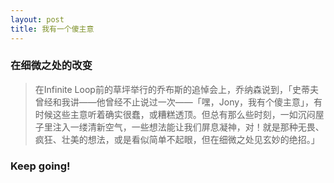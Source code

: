 ```yaml
---
layout: post
title: 我有一个傻主意
---
```


### 在细微之处的改变

> 在Infinite Loop前的草坪举行的乔布斯的追悼会上，乔纳森说到，「史蒂夫曾经和我讲——他曾经不止说过一次——「嘿，Jony，我有个傻主意」，有时候这些主意听着确实很蠢，或糟糕透顶。但总有那么些时刻，一如沉闷屋子里注入一缕清新空气，一些想法能让我们屏息凝神，对！就是那种无畏、疯狂、壮美的想法，或是看似简单不起眼，但在细微之处见玄妙的绝招。」

### Keep going!